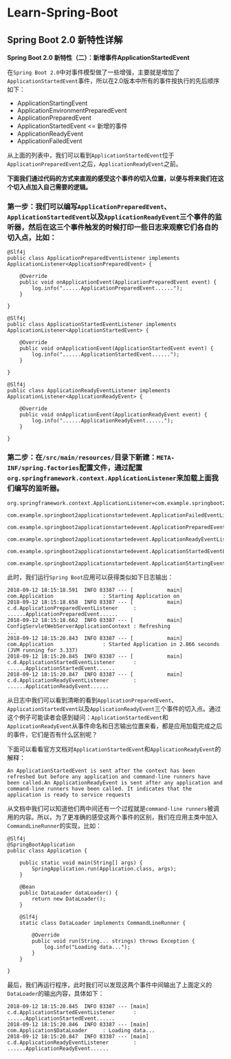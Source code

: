 # Learn-Spring-Boot
## Spring Boot 2.0 新特性详解

**Spring Boot 2.0 新特性（二）：新增事件ApplicationStartedEvent**

在`Spring Boot 2.0`中对事件模型做了一些增强，主要就是增加了`ApplicationStartedEvent`事件，所以在2.0版本中所有的事件按执行的先后顺序如下：

- ApplicationStartingEvent
- ApplicationEnvironmentPreparedEvent
- ApplicationPreparedEvent
- ApplicationStartedEvent <= 新增的事件
- ApplicationReadyEvent
- ApplicationFailedEvent

从上面的列表中，我们可以看到`ApplicationStartedEvent`位于`ApplicationPreparedEvent`之后，`ApplicationReadyEvent`之前。

**下面我们通过代码的方式来直观的感受这个事件的切入位置，以便与将来我们在这个切入点加入自己需要的逻辑。**

### 第一步：我们可以编写`ApplicationPreparedEvent`、`ApplicationStartedEvent`以及`ApplicationReadyEvent`三个事件的监听器，然后在这三个事件触发的时候打印一些日志来观察它们各自的切入点，比如：

```
@Slf4j
public class ApplicationPreparedEventListener implements ApplicationListener<ApplicationPreparedEvent> {

    @Override
    public void onApplicationEvent(ApplicationPreparedEvent event) {
        log.info("......ApplicationPreparedEvent......");
    }

}
```

```
@Slf4j
public class ApplicationStartedEventListener implements ApplicationListener<ApplicationStartedEvent> {

    @Override
    public void onApplicationEvent(ApplicationStartedEvent event) {
        log.info("......ApplicationStartedEvent......");
    }

}

```

```
@Slf4j
public class ApplicationReadyEventListener implements ApplicationListener<ApplicationReadyEvent> {

    @Override
    public void onApplicationEvent(ApplicationReadyEvent event) {
        log.info("......ApplicationReadyEvent......");
    }

}
```

### 第二步：在`/src/main/resources/`目录下新建：`META-INF/spring.factories`配置文件，通过配置`org.springframework.context.ApplicationListener`来加载上面我们编写的监听器。

```
org.springframework.context.ApplicationListener=com.example.springboot2applicationstartedevent.ApplicationEnvironmentPreparedEventListener,\
  com.example.springboot2applicationstartedevent.ApplicationFailedEventListener,\
  com.example.springboot2applicationstartedevent.ApplicationPreparedEventListener,\
  com.example.springboot2applicationstartedevent.ApplicationReadyEventListener,\
  com.example.springboot2applicationstartedevent.ApplicationStartedEventListener,\
  com.example.springboot2applicationstartedevent.ApplicationStartingEventListener

```

此时，我们运行`Spring Boot`应用可以获得类似如下日志输出：

```
2018-09-12 18:15:18.591  INFO 83387 --- [           main] com.Application                : Starting Application on 
2018-09-12 18:15:18.658  INFO 83387 --- [           main] c.d.ApplicationPreparedEventListener     : ......ApplicationPreparedEvent......
2018-09-12 18:15:18.662  INFO 83387 --- [           main] ConfigServletWebServerApplicationContext : Refreshing 
...
2018-09-12 18:15:20.843  INFO 83387 --- [           main] com.Application                : Started Application in 2.866 seconds (JVM running for 3.337)
2018-09-12 18:15:20.845  INFO 83387 --- [           main] c.d.ApplicationStartedEventListener      : ......ApplicationStartedEvent......
2018-09-12 18:15:20.847  INFO 83387 --- [           main] c.d.ApplicationReadyEventListener        : ......ApplicationReadyEvent......

```


从日志中我们可以看到清晰的看到`ApplicationPreparedEvent`、`ApplicationStartedEvent`以及`ApplicationReadyEvent`三个事件的切入点。通过这个例子可能读者会感到疑问：`ApplicationStartedEvent`和`ApplicationReadyEvent`从事件命名和日志输出位置来看，都是应用加载完成之后的事件，它们是否有什么区别呢？

下面可以看看官方文档对`ApplicationStartedEvent`和`ApplicationReadyEvent`的解释：

```
An ApplicationStartedEvent is sent after the context has been refreshed but before any application and command-line runners have been called.An ApplicationReadyEvent is sent after any application and command-line runners have been called. It indicates that the application is ready to service requests
```

从文档中我们可以知道他们两中间还有一个过程就是`command-line runners`被调用的内容。所以，为了更准确的感受这两个事件的区别，我们在应用主类中加入`CommandLineRunner`的实现，比如：

```
@Slf4j
@SpringBootApplication
public class Application {

    public static void main(String[] args) {
        SpringApplication.run(Application.class, args);
    }

    @Bean
    public DataLoader dataLoader() {
        return new DataLoader();
    }

    @Slf4j
    static class DataLoader implements CommandLineRunner {

        @Override
        public void run(String... strings) throws Exception {
            log.info("Loading data...");
        }
    }

}

```

最后，我们再运行程序，此时我们可以发现这两个事件中间输出了上面定义的`DataLoader`的输出内容，具体如下：

```
2018-09-12 18:15:20.845  INFO 83387 --- [main] c.d.ApplicationStartedEventListener      : ......ApplicationStartedEvent......
2018-09-12 18:15:20.846  INFO 83387 --- [main] com.Application$DataLoader     : Loading data...
2018-09-12 18:15:20.847  INFO 83387 --- [main] c.d.ApplicationReadyEventListener        : ......ApplicationReadyEvent......
```